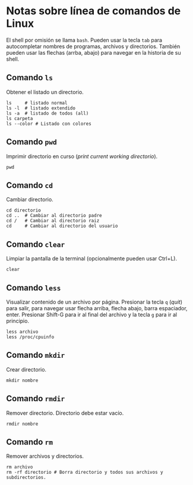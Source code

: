 # Notas sobre línea de comandos de Linux

El shell por omisión se llama `bash`. Pueden usar la tecla `tab` para autocompletar nombres de programas, archivos y directorios. También pueden usar las flechas (arrba, abajo) para navegar en la historia de su shell.

## Comando `ls`

Obtener el listado un directorio.

    ls     # listado normal
    ls -l  # listado extendido
    ls -a  # listado de todos (all)
    ls carpeta
    ls --color # Listado con colores

## Comando `pwd`

Imprimir directorio en curso (_print current working directorio_).

    pwd

## Comando `cd`

Cambiar directorio.

    cd directorio
    cd ..  # Cambiar al directorio padre
    cd /   # Cambiar al directorio raiz
    cd     # Cambiar al directorio del usuario

## Comando `clear`

Limpiar la pantalla de la terminal (opcionalmente pueden usar Ctrl+L).

    clear

## Comando `less`

Visualizar contenido de un archivo por página. Presionar la tecla `q` (_quit_) para salir, para navegar usar flecha arriba, flecha abajo, barra espaciador, enter. Presionar Shift-G para ir al final del archivo y la tecla `g` para ir al principio.

    less archivo
    less /proc/cpuinfo

## Comando `mkdir`

Crear directorio.

    mkdir nombre

## Comando `rmdir`

Remover directorio. Directorio debe estar vacío.

    rmdir nombre

## Comando `rm`

Remover archivos y directorios.

    rm archivo
    rm -rf directorio # Borra directorio y todos sus archivos y subdirectorios.
